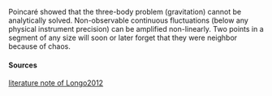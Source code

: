 
Poincaré showed that the three-body problem (gravitation) cannot be analytically solved. 
Non-observable continuous fluctuations (below any physical instrument precision) can be amplified non-linearly. Two points in a segment of any size will soon or later forget that they were neighbor because of chaos. 

#### Sources

[literature note of Longo2012](note/literature%20note%20of%20Longo2012.md)
